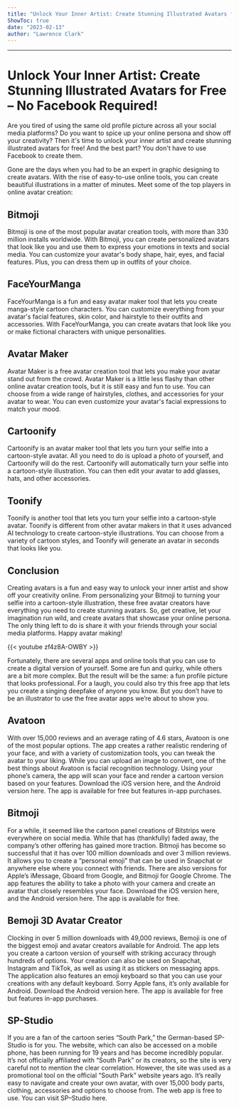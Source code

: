 ```yaml
---
title: "Unlock Your Inner Artist: Create Stunning Illustrated Avatars for Free – No Facebook Required!"
ShowToc: true 
date: "2023-02-13"
author: "Lawrence Clark"
---
```

*****
# Unlock Your Inner Artist: Create Stunning Illustrated Avatars for Free – No Facebook Required!

Are you tired of using the same old profile picture across all your social media platforms? Do you want to spice up your online persona and show off your creativity? Then it's time to unlock your inner artist and create stunning illustrated avatars for free! And the best part? You don't have to use Facebook to create them.

Gone are the days when you had to be an expert in graphic designing to create avatars. With the rise of easy-to-use online tools, you can create beautiful illustrations in a matter of minutes. Meet some of the top players in online avatar creation:

## Bitmoji

Bitmoji is one of the most popular avatar creation tools, with more than 330 million installs worldwide. With Bitmoji, you can create personalized avatars that look like you and use them to express your emotions in texts and social media. You can customize your avatar's body shape, hair, eyes, and facial features. Plus, you can dress them up in outfits of your choice.

## FaceYourManga

FaceYourManga is a fun and easy avatar maker tool that lets you create manga-style cartoon characters. You can customize everything from your avatar's facial features, skin color, and hairstyle to their outfits and accessories. With FaceYourManga, you can create avatars that look like you or make fictional characters with unique personalities.

## Avatar Maker

Avatar Maker is a free avatar creation tool that lets you make your avatar stand out from the crowd. Avatar Maker is a little less flashy than other online avatar creation tools, but it is still easy and fun to use. You can choose from a wide range of hairstyles, clothes, and accessories for your avatar to wear. You can even customize your avatar's facial expressions to match your mood.

## Cartoonify

Cartoonify is an avatar maker tool that lets you turn your selfie into a cartoon-style avatar. All you need to do is upload a photo of yourself, and Cartoonify will do the rest. Cartoonify will automatically turn your selfie into a cartoon-style illustration. You can then edit your avatar to add glasses, hats, and other accessories.

## Toonify

Toonify is another tool that lets you turn your selfie into a cartoon-style avatar. Toonify is different from other avatar makers in that it uses advanced AI technology to create cartoon-style illustrations. You can choose from a variety of cartoon styles, and Toonify will generate an avatar in seconds that looks like you.

## Conclusion

Creating avatars is a fun and easy way to unlock your inner artist and show off your creativity online. From personalizing your Bitmoji to turning your selfie into a cartoon-style illustration, these free avatar creators have everything you need to create stunning avatars. So, get creative, let your imagination run wild, and create avatars that showcase your online persona. The only thing left to do is share it with your friends through your social media platforms. Happy avatar making!

{{< youtube zf4z8A-OWBY >}} 



Fortunately, there are several apps and online tools that you can use to create a digital version of yourself. Some are fun and quirky, while others are a bit more complex. But the result will be the same: a fun profile picture that looks professional.
For a laugh, you could also try this free app that lets you create a singing deepfake of anyone you know. But you don’t have to be an illustrator to use the free avatar apps we’re about to show you.

 
## Avatoon


With over 15,000 reviews and an average rating of 4.6 stars, Avatoon is one of the most popular options. The app creates a rather realistic rendering of your face, and with a variety of customization tools, you can tweak the avatar to your liking.
While you can upload an image to convert, one of the best things about Avatoon is facial recognition technology. Using your phone’s camera, the app will scan your face and render a cartoon version based on your features.
Download the iOS version here, and the Android version here. The app is available for free but features in-app purchases.

 
## Bitmoji


For a while, it seemed like the cartoon panel creations of Bitstrips were everywhere on social media. While that has (thankfully) faded away, the company’s other offering has gained more traction. Bitmoji has become so successful that it has over 100 million downloads and over 3 million reviews.
It allows you to create a “personal emoji” that can be used in Snapchat or anywhere else where you connect with friends. There are also versions for Apple’s iMessage, Gboard from Google, and Bitmoji for Google Chrome. The app features the ability to take a photo with your camera and create an avatar that closely resembles your face.
Download the iOS version here, and the Android version here. The app is available for free.

 
## Bemoji 3D Avatar Creator


Clocking in over 5 million downloads with 49,000 reviews, Bemoji is one of the biggest emoji and avatar creators available for Android. The app lets you create a cartoon version of yourself with striking accuracy through hundreds of options.
Your creation can also be used on Snapchat, Instagram and TikTok, as well as using it as stickers on messaging apps. The application also features an emoji keyboard so that you can use your creations with any default keyboard. Sorry Apple fans, it’s only available for Android.
Download the Android version here. The app is available for free but features in-app purchases.

 
## SP-Studio


If you are a fan of the cartoon series “South Park,” the German-based SP-Studio is for you. The website, which can also be accessed on a mobile phone, has been running for 19 years and has become incredibly popular.
It’s not officially affiliated with “South Park” or its creators, so the site is very careful not to mention the clear correlation. However, the site was used as a promotional tool on the official “South Park” website years ago.
It’s really easy to navigate and create your own avatar, with over 15,000 body parts, clothing, accessories and options to choose from. The web app is free to use.
You can visit SP–Studio here.




